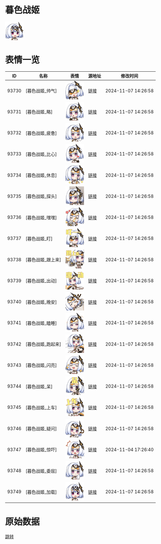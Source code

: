 # 暮色战姬

<img src="./cover.png" height="60" alt="cover" />

# 表情一览

|ID|名称|表情|源地址|修改时间|
|----|----|----|----|----|
|93730|[暮色战姬_帅气]|<img src="./pic/093730_%5B暮色战姬_帅气%5D.png" height="60" alt="帅气"/>|[链接](https://i0.hdslb.com/bfs/emote/47c0c9c0af362a2f10e77b375345629a8d34e646.png)|2024-11-07 14:26:58|
|93731|[暮色战姬_略]|<img src="./pic/093731_%5B暮色战姬_略%5D.png" height="60" alt="略"/>|[链接](https://i0.hdslb.com/bfs/emote/afe66abd824566d42f30df10960c4f8d99a273e7.png)|2024-11-07 14:26:58|
|93732|[暮色战姬_疲惫]|<img src="./pic/093732_%5B暮色战姬_疲惫%5D.png" height="60" alt="疲惫"/>|[链接](https://i0.hdslb.com/bfs/emote/f345d41102153bb6ca24e05dc03357f00e3d1604.png)|2024-11-07 14:26:58|
|93733|[暮色战姬_比心]|<img src="./pic/093733_%5B暮色战姬_比心%5D.png" height="60" alt="比心"/>|[链接](https://i0.hdslb.com/bfs/emote/32010487106cb3febb9ba284f1d88cc58939c302.png)|2024-11-07 14:26:58|
|93734|[暮色战姬_休息]|<img src="./pic/093734_%5B暮色战姬_休息%5D.png" height="60" alt="休息"/>|[链接](https://i0.hdslb.com/bfs/emote/d5190f19a8a9b690760be95de979c5e2eea8402c.png)|2024-11-07 14:26:58|
|93735|[暮色战姬_探头]|<img src="./pic/093735_%5B暮色战姬_探头%5D.png" height="60" alt="探头"/>|[链接](https://i0.hdslb.com/bfs/emote/fe73eacbd9c6654345829c8af774c9747504bde6.png)|2024-11-07 14:26:58|
|93736|[暮色战姬_嘿嘿]|<img src="./pic/093736_%5B暮色战姬_嘿嘿%5D.png" height="60" alt="嘿嘿"/>|[链接](https://i0.hdslb.com/bfs/emote/73d5372426f8aa1a3ae0640206e74fd0510beec4.png)|2024-11-07 14:26:58|
|93737|[暮色战姬_盯]|<img src="./pic/093737_%5B暮色战姬_盯%5D.png" height="60" alt="盯"/>|[链接](https://i0.hdslb.com/bfs/emote/e92a16e209c95684ec2360f16e1f7ad31fce357f.png)|2024-11-07 14:26:58|
|93738|[暮色战姬_跟上来]|<img src="./pic/093738_%5B暮色战姬_跟上来%5D.png" height="60" alt="跟上来"/>|[链接](https://i0.hdslb.com/bfs/emote/b89da36e6b7fe98144256640bfd91f068ea236e9.png)|2024-11-07 14:26:58|
|93739|[暮色战姬_出动]|<img src="./pic/093739_%5B暮色战姬_出动%5D.png" height="60" alt="出动"/>|[链接](https://i0.hdslb.com/bfs/emote/b11d9616ba9062812499142c820080d0d657a220.png)|2024-11-07 14:26:58|
|93740|[暮色战姬_晚安]|<img src="./pic/093740_%5B暮色战姬_晚安%5D.png" height="60" alt="晚安"/>|[链接](https://i0.hdslb.com/bfs/emote/88c8bb3ff0fe65c51c94bab237c955e55bfa2b0b.png)|2024-11-07 14:26:58|
|93741|[暮色战姬_瞌睡]|<img src="./pic/093741_%5B暮色战姬_瞌睡%5D.png" height="60" alt="瞌睡"/>|[链接](https://i0.hdslb.com/bfs/emote/26d6720014bfca9ef48dbb822076c2c322f599ba.png)|2024-11-07 14:26:58|
|93742|[暮色战姬_跑起来]|<img src="./pic/093742_%5B暮色战姬_跑起来%5D.png" height="60" alt="跑起来"/>|[链接](https://i0.hdslb.com/bfs/emote/69c8cc890f445f8d11ef39ace782358b1eaedb73.png)|2024-11-07 14:26:58|
|93743|[暮色战姬_闪亮]|<img src="./pic/093743_%5B暮色战姬_闪亮%5D.png" height="60" alt="闪亮"/>|[链接](https://i0.hdslb.com/bfs/emote/4fdaf2024e5f065d701776a1db3179a503b7e18c.png)|2024-11-07 14:26:58|
|93744|[暮色战姬_呆]|<img src="./pic/093744_%5B暮色战姬_呆%5D.png" height="60" alt="呆"/>|[链接](https://i0.hdslb.com/bfs/emote/516f23087b5e48a8193fc6cc9591c4328298a899.png)|2024-11-07 14:26:58|
|93745|[暮色战姬_上车]|<img src="./pic/093745_%5B暮色战姬_上车%5D.png" height="60" alt="上车"/>|[链接](https://i0.hdslb.com/bfs/emote/c9b7f56201b24ff661a9a42ce0d5986f9ce62aa6.png)|2024-11-07 14:26:58|
|93746|[暮色战姬_疑问]|<img src="./pic/093746_%5B暮色战姬_疑问%5D.png" height="60" alt="疑问"/>|[链接](https://i0.hdslb.com/bfs/emote/a4e93fd10cfe12e286d3862aff9f2e03c9399628.png)|2024-11-07 14:26:58|
|93747|[暮色战姬_惊吓]|<img src="./pic/093747_%5B暮色战姬_惊吓%5D.png" height="60" alt="惊吓"/>|[链接](https://i0.hdslb.com/bfs/emote/44eb59e6d31f1bd90d3a03d5ccf24b8b9218eb41.png)|2024-11-04 17:26:40|
|93748|[暮色战姬_委屈]|<img src="./pic/093748_%5B暮色战姬_委屈%5D.png" height="60" alt="委屈"/>|[链接](https://i0.hdslb.com/bfs/emote/fc4a5b84392c8068a614d5b5a32321a592d41da3.png)|2024-11-07 14:26:58|
|93749|[暮色战姬_加载]|<img src="./pic/093749_%5B暮色战姬_加载%5D.png" height="60" alt="加载"/>|[链接](https://i0.hdslb.com/bfs/emote/c27d1a2e461b0797a2efa70e3e54321798c47bbc.png)|2024-11-07 14:26:58|

# 原始数据

[跳转](./raw.json)

